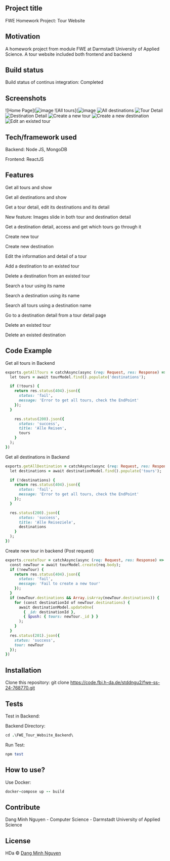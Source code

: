 ## Project title
FWE Homework Project: Tour Website 

## Motivation
A homework project from module FWE at Darmstadt University of Applied Science. A tour website included both frontend and backend

## Build status
Build status of continus integration: Completed
 
## Screenshots
![Home Page](![image](https://github.com/dangminh214/Tour-Website-Fullstack/assets/51837721/aaa0da01-97f7-46c5-8e58-702094e3d667)
![All tours](![image](https://github.com/dangminh214/Tour-Website-Fullstack/assets/51837721/8f5b2db7-e2d2-4086-b7ae-fac888bcd626)
![All destinations](https://github.com/dangminh214/Tour-Website-Fullstack/assets/51837721/7b0eda57-c174-46d1-83ba-057af69a91db)
![Tour Detail](https://github.com/dangminh214/Tour-Website-Fullstack/assets/51837721/a97ede59-e1cb-4b1c-9cb9-734f11b68a28)
![Destination Detail](https://github.com/dangminh214/Tour-Website-Fullstack/assets/51837721/e6a0da2c-5e74-4523-8c9a-bace02e018c7)
![Create a new tour](https://github.com/dangminh214/Tour-Website-Fullstack/assets/51837721/19a23de4-7def-40c0-925a-f1e79b76ae7f)
![Create a new destination](https://github.com/dangminh214/Tour-Website-Fullstack/assets/51837721/e0cb6c35-fcc7-40b5-a287-bf5f7cf09725)
![Edit an existed tour](https://github.com/dangminh214/Tour-Website-Fullstack/assets/51837721/35c240a5-c266-46fc-a455-cd6b40dfe5ac)


## Tech/framework used
Backend: Node JS, MongoDB

Frontend: ReactJS

## Features
Get all tours and show

Get all destinations and show 

Get a tour detail, edit its destinations and its detail 

New feature: Images slide in both tour and destination detail

Get a destination detail, access and get which tours go through it

Create new tour 

Create new destination 

Edit the information and detail of a tour 

Add a destination to an existed tour 

Delete a destination from an existed tour 

Search a tour using its name 

Search a destination using its name 

Search all tours using a destination name 

Go to a destination detail from a tour detail page

Delete an existed tour 

Delete an existed destination

## Code Example

Get all tours in Backend
```rb
exports.getAllTours = catchAsync(async (req: Request, res: Response) => {
  let tours = await tourModel.find().populate('destinations');

  if (!tours) {
    return res.status(404).json({
      status: 'fail',
      message: 'Error to get all tours, check the EndPoint'
    });
  }

    res.status(200).json({
      status: 'success',
      title: 'Alle Reisen',    
      tours
    }
  );
})
```

Get all destinations in Backend
```rb
exports.getAllDestination = catchAsync(async (req: Request, res: Response) => {
  let destinations = await destinationModel.find().populate('tours');

  if (!destinations) {
    return res.status(404).json({
      status: 'fail',
      message: 'Error to get all tours, check the EndPoint'
    });
  }

  res.status(200).json({
      status: 'success',
      title: 'Alle Reiseziele', 
      destinations
    }
  );
})
```

Create new tour in backend (Post request)
```rb
exports.createTour = catchAsync(async (req: Request, res: Response) => {
  const newTour = await tourModel.create(req.body);
  if (!newTour) {
    return res.status(404).json({
      status: 'fail',
      message: 'Fail to create a new tour'
    });
  }
  if (newTour.destinations && Array.isArray(newTour.destinations)) {
    for (const destinationId of newTour.destinations) {
      await destinationModel.updateOne(
        { _id: destinationId },
        { $push: { tours: newTour._id } }
      );
    }
  }
  res.status(201).json({
    status: 'success',
    tour: newTour
  });
})
```

## Installation

Clone this repository: 
git clone https://code.fbi.h-da.de/stddngu2/fwe-ss-24-768770.git

## Tests
Test in Backend: 

Backend Directory: 
```rb
cd .\FWE_Tour_Website_Backend\
```

Run Test: 
```rb
npm test
```

## How to use?
Use Docker:
```rb
docker-compose up -- build
``` 

## Contribute

Dang Minh Nguyen - Computer Science - Darmstadt University of Applied Science


## License

HDa © [Dang Minh Nguyen](https://github.com/dangminh214)
